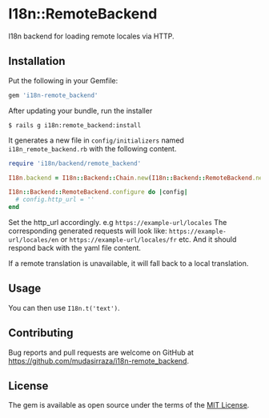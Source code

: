 # I18n::RemoteBackend

I18n backend for loading remote locales via HTTP.

## Installation

Put the following in your Gemfile:

```ruby
gem 'i18n-remote_backend'
```

After updating your bundle, run the installer

    $ rails g i18n:remote_backend:install

It generates a new file in `config/initializers` named `i18n_remote_backend.rb` with the following content.

```ruby
require 'i18n/backend/remote_backend'

I18n.backend = I18n::Backend::Chain.new(I18n::Backend::RemoteBackend.new, I18n::Backend::Simple.new)

I18n::Backend::RemoteBackend.configure do |config|
  # config.http_url = ''
end
```

Set the http_url accordingly. e.g `https://example-url/locales`
The corresponding generated requests will look like: `https://example-url/locales/en` or `https://example-url/locales/fr` etc.
And it should respond back with the yaml file content.

If a remote translation is unavailable, it will fall back to a local translation.

## Usage

You can then use `I18n.t('text')`.

## Contributing

Bug reports and pull requests are welcome on GitHub at https://github.com/mudasirraza/i18n-remote_backend.

## License

The gem is available as open source under the terms of the [MIT License](https://opensource.org/licenses/MIT).
